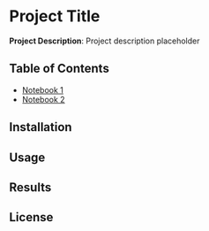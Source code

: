 # Project Title

**Project Description**: Project description placeholder

## Table of Contents
- [Notebook 1](notebook1.md)
- [Notebook 2](notebook2.md)

## Installation



## Usage



## Results



## License

